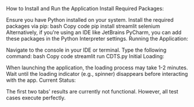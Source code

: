 How to Install and Run the Application
Install Required Packages:

Ensure you have Python installed on your system.
Install the required packages via pip:
bash
Copy code
pip install streamlit selenium
Alternatively, if you're using an IDE like JetBrains PyCharm, you can add these packages in the Python Interpreter settings.
Running the Application:

Navigate to the console in your IDE or terminal.
Type the following command:
bash
Copy code
streamlit run CDTS.py
Initial Loading:

When launching the application, the loading process may take 1-2 minutes.
Wait until the loading indicator (e.g., spinner) disappears before interacting with the app.
Current Status:

The first two tabs' results are currently not functional.
However, all test cases execute perfectly.
